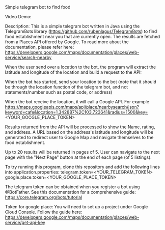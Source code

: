 Simple telegram bot to find food

Video Demo:  

Description:
This is a simple telegram bot written in Java using the TelegramBots library (https://github.com/rubenlagus/TelegramBots) to find food establishment near you that are currently open. The results are fetched from a Places API offered by Google. To read more about the documentation, please refer here: https://developers.google.com/maps/documentation/places/web-service/search-nearby

When the user send over a location to the bot, the program will extract the latitude and longitude of the location and build a request to the API: 


When the bot has started, send your location to the bot (note that it should be through the location function of the telegram bot, and not statements/number such as postal code, or address)

When the bot receive the location, it will call a Google API. For example
https://maps.googleapis.com/maps/api/place/nearbysearch/json?keyword=cafe&location=1.342887%2C103.723641&radius=1500&key=<YOUR_GOOGLE_PLACE_TOKEN>

Results returned from the API will be processed to show the Name, rating, and address. A URL based on the address's latitude and longitude will be generated to redirect user to Google Map and navigate themselves to the food establishment.

Up to 20 results will be returned in pages of 5. User can navigate to the next page with the "Next Page" button at the end of each page (of 5 listings).

To try running this program, clone this repository and add the following lines into application.properties:
telegram.token=<YOUR_TELEGRAM_TOKEN>
google.place.token=<YOUR_GOOGLE_PLACE_TOKEN>

The telegram token can be obtained when you register a bot using @BotFather. See this documentation for a comprehensive guide: https://core.telegram.org/bots/tutorial

Token for google place: You will need to set up a project under Google Cloud Console. Follow the guide here: https://developers.google.com/maps/documentation/places/web-service/get-api-key